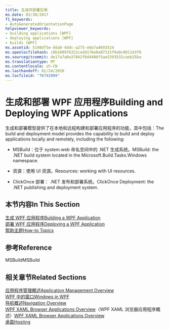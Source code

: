 ```yaml
---
title: 生成并部署应用
ms.date: 03/30/2017
f1_keywords:
- AutoGeneratedOrientationPage
helpviewer_keywords:
- building applications [WPF]
- deploying applications [WPF]
- builds [WPF]
ms.assetid: 5198df5e-dda0-4ddc-a275-e0a7a4693524
ms.openlocfilehash: c0b109976322cedd176e0a87315f9a0c801143f0
ms.sourcegitcommit: de17a7a0a37042f0d4406f5ae5393531caeb25ba
ms.translationtype: MT
ms.contentlocale: zh-CN
ms.lasthandoff: 01/24/2020
ms.locfileid: "76742099"
---
```

# <a name="building-and-deploying-wpf-applications"></a><span data-ttu-id="c818c-102">生成和部署 WPF 应用程序</span><span class="sxs-lookup"><span data-stu-id="c818c-102">Building and Deploying WPF Applications</span></span>
<span data-ttu-id="c818c-103">生成和部署模型提供了在本地和远程构建和部署应用程序的功能，其中包括：</span><span class="sxs-lookup"><span data-stu-id="c818c-103">The build and deployment model provides the capability to build and deploy applications locally and remotely, including the following:</span></span>  
  
- <span data-ttu-id="c818c-104">MSBuild：位于 system.web 命名空间中的 .NET 生成系统。</span><span class="sxs-lookup"><span data-stu-id="c818c-104">MSBuild: the .NET build system located in the Microsoft.Build.Tasks.Windows namespace.</span></span>  
  
- <span data-ttu-id="c818c-105">资源：使用 UI 资源。</span><span class="sxs-lookup"><span data-stu-id="c818c-105">Resources: working with UI resources.</span></span>  
  
- <span data-ttu-id="c818c-106">ClickOnce 部署： .NET 发布和部署系统。</span><span class="sxs-lookup"><span data-stu-id="c818c-106">ClickOnce Deployment: the .NET publishing and deployment system.</span></span>  
  
## <a name="in-this-section"></a><span data-ttu-id="c818c-107">本节内容</span><span class="sxs-lookup"><span data-stu-id="c818c-107">In This Section</span></span>  
 [<span data-ttu-id="c818c-108">生成 WPF 应用程序</span><span class="sxs-lookup"><span data-stu-id="c818c-108">Building a WPF Application</span></span>](building-a-wpf-application-wpf.md)  
 [<span data-ttu-id="c818c-109">部署 WPF 应用程序</span><span class="sxs-lookup"><span data-stu-id="c818c-109">Deploying a WPF Application</span></span>](deploying-a-wpf-application-wpf.md)  
 [<span data-ttu-id="c818c-110">帮助主题</span><span class="sxs-lookup"><span data-stu-id="c818c-110">How-to Topics</span></span>](build-and-deploy-how-to-topics.md)  
  
## <a name="reference"></a><span data-ttu-id="c818c-111">参考</span><span class="sxs-lookup"><span data-stu-id="c818c-111">Reference</span></span>  
 <span data-ttu-id="c818c-112">MSBuild</span><span class="sxs-lookup"><span data-stu-id="c818c-112">MSBuild</span></span>  
  
## <a name="related-sections"></a><span data-ttu-id="c818c-113">相关章节</span><span class="sxs-lookup"><span data-stu-id="c818c-113">Related Sections</span></span>  
 [<span data-ttu-id="c818c-114">应用程序管理概述</span><span class="sxs-lookup"><span data-stu-id="c818c-114">Application Management Overview</span></span>](application-management-overview.md)  
  [<span data-ttu-id="c818c-115">WPF 中的窗口</span><span class="sxs-lookup"><span data-stu-id="c818c-115">Windows in WPF</span></span>](windows-in-wpf-applications.md)  
  [<span data-ttu-id="c818c-116">导航概述</span><span class="sxs-lookup"><span data-stu-id="c818c-116">Navigation Overview</span></span>](navigation-overview.md)  
  <span data-ttu-id="c818c-117">[WPF XAML Browser Applications Overview](wpf-xaml-browser-applications-overview.md)（WPF XAML 浏览器应用程序概述）</span><span class="sxs-lookup"><span data-stu-id="c818c-117">[WPF XAML Browser Applications Overview](wpf-xaml-browser-applications-overview.md)</span></span>  
  [<span data-ttu-id="c818c-118">承载</span><span class="sxs-lookup"><span data-stu-id="c818c-118">Hosting</span></span>](hosting-wpf-applications.md)
